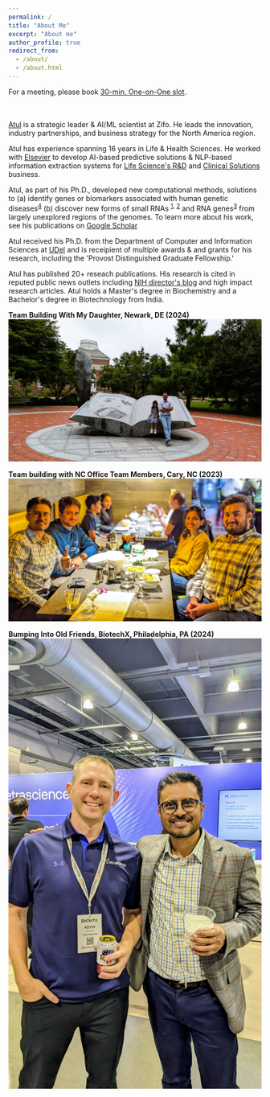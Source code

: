 ```yaml
---
permalink: /
title: "About Me"
excerpt: "About me"
author_profile: true
redirect_from: 
  - /about/
  - /about.html
---
```


For a meeting, please book [30-min, One-on-One slot](https://calendly.com/kakrana-1so0/30min).

<br/><br/>
[Atul](https://www.linkedin.com/in/atulkakrana/) is a strategic leader & AI/ML scientist at Zifo. He leads the innovation, industry partnerships, and business strategy for the North America region. 

Atul has experience spanning 16 years in Life & Health Sciences. He worked with [Elsevier](https://www.elsevier.com/) to develop AI-based predictive solutions & NLP-based information extraction systems for [Life Science's R&D](https://www.elsevier.com/rd-solutions/pharma-and-life-sciences-solutions) and [Clinical Solutions](https://www.elsevier.com/clinical-solutions) business. 

Atul, as part of his Ph.D., developed new computational methods, solutions to (a) identify genes or biomarkers associated with human genetic diseases<sup>[4](https://academic.oup.com/nar/article/46/D1/D875/4161993)</sup> (b) discover new forms of small RNAs <sup>[1](https://academic.oup.com/nar/article/42/18/e139/2434515?login=true), [2](https://www.biorxiv.org/content/10.1101/158832v1.full)</sup> and RNA genes<sup>[3](https://genome.cshlp.org/content/early/2018/07/12/gr.228163.117)</sup> from largely unexplored regions of the genomes. To learn more about his work, see his publications on [Google Scholar](https://scholar.google.com/citations?user=virwGJEAAAAJ&hl=en)

Atul received his Ph.D. from the Department of Computer and Information Sciences at [UDel](https://www.udel.edu/) and is receipient of multiple awards & and grants for his research, including the 'Provost Distinguished Graduate Fellowship.'  

Atul has published 20+ reseach publications. His research is cited in reputed public news outlets including [NIH director's blog](https://directorsblog.nih.gov/2018/05/17/snapshots-of-life-lens-crafting/) and high impact research articles. Atul holds a Master's degree in Biochemistry and a Bachelor's degree in Biotechnology from India.


**Team Building With My Daughter, Newark, DE (2024)**
![Always love going back to UD campus](../PXL_20240808_160932898-1739465506253.jpg)

**Team building with NC Office Team Members, Cary, NC (2023)**
![Team Building](../PXL_20240208_011106855.PORTRAIT-1739465623534.jpg)

**Bumping Into Old Friends, BiotechX, Philadelphia, PA (2024)**
![Meeting Old Friends](../PXL_20240917_223130061~2.jpg)